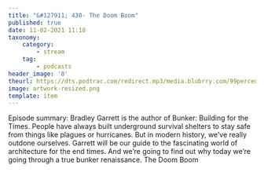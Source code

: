 ```yaml
---
title: "&#127911; 430- The Doom Boom"
published: true
date: 11-02-2021 11:18
taxonomy:
    category:
        - stream
    tag:
        - podcasts
header_image: '0'
theurl: https://dts.podtrac.com/redirect.mp3/media.blubrry.com/99percentinvisible/dovetail.prxu.org/96/c6622a08-ee7f-4d0f-ab6e-5c23f931de7a/430_The_Doom_Boom_pt_01.mp3
image: artwork-resized.png
template: item
--- 
```

Episode summary: Bradley Garrett is the author of Bunker: Building for the Times. People have always built underground survival shelters to stay safe from things like plagues or hurricanes. But in modern history, we’ve really outdone ourselves. Garrett will be our guide to the fascinating world of architecture for the end times. And we’re going to find out why today we’re going through a true bunker renaissance. The Doom Boom
